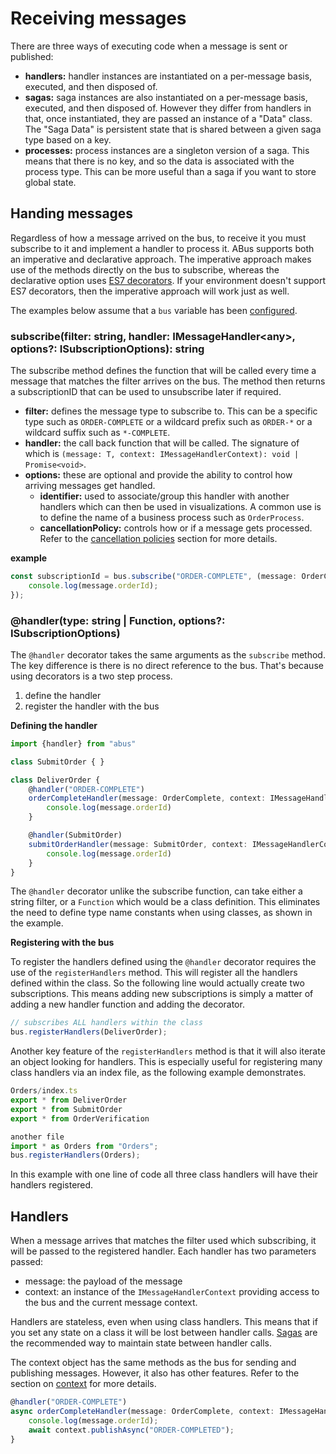 # Receiving messages
There are three ways of executing code when a message is sent or published:
* __handlers:__ handler instances are instantiated on a per-message basis, executed, and then disposed of.
* __sagas:__ saga instances are also instantiated on a per-message basis, executed, and then disposed of. However they differ from handlers in that, once instantiated, they are passed an instance of a "Data" class. The "Saga Data" is persistent state that is shared between a given saga type based on a key.
* __processes:__ process instances are a singleton version of a saga. This means that there is no key, and so the data is associated with the process type. This can be more useful than a saga if you want to store global state.

## Handing messages
Regardless of how a message arrived on the bus, to receive it you must subscribe to it and implement a handler to process it. ABus supports both an imperative and declarative approach. The imperative approach makes use of the methods directly on the bus to subscribe, whereas the declarative option uses [ES7 decorators](https://medium.com/google-developers/exploring-es7-decorators-76ecb65fb841). If your environment doesn't support ES7 decorators, then the imperative approach will work just as well. 

The examples below assume that a `bus` variable has been [configured](configuration.md).

### subscribe(filter: string, handler: IMessageHandler\<any>, options?: ISubscriptionOptions): string
The subscribe method defines the function that will be called every time a message that matches the filter arrives on the bus. The method then returns a subscriptionID that can be used to unsubscribe later if required.

* __filter:__ defines the message type to subscribe to. This can be a specific type such as `ORDER-COMPLETE` or a wildcard prefix such as `ORDER-*` or a wildcard suffix such as `*-COMPLETE`.    
* __handler:__ the call back function that will be called. The signature of which is `(message: T, context: IMessageHandlerContext): void | Promise<void>`.
* __options:__ these are optional and provide the ability to control how arriving messages get handled.
    * __identifier:__ used to associate/group this handler with another handlers which can then be used in visualizations. A common use is to define the name of a business process such as `OrderProcess`.
    * __cancellationPolicy:__ controls how or if a message gets processed. Refer to the [cancellation policies](cancellation-policies.md) section for more details.

__example__
```ts
const subscriptionId = bus.subscribe("ORDER-COMPLETE", (message: OrderComplete, context: IMessageHandlerContext) => {
    console.log(message.orderId);
});
```
### @handler(type: string | Function, options?: ISubscriptionOptions)
The `@handler` decorator takes the same arguments as the `subscribe` method. The key difference is there is no direct reference to the bus. That's because using decorators is a two step process.

1. define the handler
2. register the handler with the bus

__Defining the handler__
```ts
import {handler} from "abus"

class SubmitOrder { }

class DeliverOrder {
    @handler("ORDER-COMPLETE")
    orderCompleteHandler(message: OrderComplete, context: IMessageHandlerContext) {
        console.log(message.orderId)
    }

    @handler(SubmitOrder)
    submitOrderHandler(message: SubmitOrder, context: IMessageHandlerContext) {
        console.log(message.orderId)
    }
}
```
The `@handler` decorator unlike the subscribe function, can take either a string filter, or a `Function` which would be a class definition. This eliminates the need to define type name constants when using classes, as shown in the example.

__Registering with the bus__

To register the handlers defined using the `@handler` decorator requires the use of the `registerHandlers` method. This will register all the handlers defined within the class. So the following line would actually create two subscriptions. This means adding new subscriptions is simply a matter of adding a new handler function and adding the decorator. 

```ts
// subscribes ALL handlers within the class
bus.registerHandlers(DeliverOrder);
```

Another key feature of the `registerHandlers` method is that it will also iterate an object looking for handlers. This is especially useful for registering many class handlers via an index file, as the following example demonstrates.

```ts
Orders/index.ts
export * from DeliverOrder
export * from SubmitOrder
export * from OrderVerification

another file
import * as Orders from "Orders";
bus.registerHandlers(Orders);
```
In this example with one line of code all three class handlers will have their handlers registered. 

## Handlers
When a message arrives that matches the filter used which subscribing, it will be passed to the registered handler. Each handler has two parameters passed:

* message: the payload of the message
* context: an instance of the `IMessageHandlerContext` providing access to the bus and the current message context.

Handlers are stateless, even when using class handlers. This means that if you set any state on a class it will be lost between handler calls. [Sagas](saga.md) are the recommended way to maintain state between handler calls.

The context object has the same methods as the bus for sending and publishing messages. However, it also has other features. Refer to the section on [context](context.md) for more details.

```ts
@handler("ORDER-COMPLETE")
async orderCompleteHandler(message: OrderComplete, context: IMessageHandlerContext) {
    console.log(message.orderId);
    await context.publishAsync("ORDER-COMPLETED");
}
```
